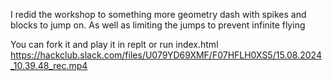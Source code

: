 I redid the workshop to something more geometry dash with spikes and blocks to jump on. 
As well as  limiting the jumps to prevent infinite flying

You can fork it and play it in replt or run index.html
https://hackclub.slack.com/files/U079YD69XMF/F07HFLH0XS5/15.08.2024_10.39.48_rec.mp4
